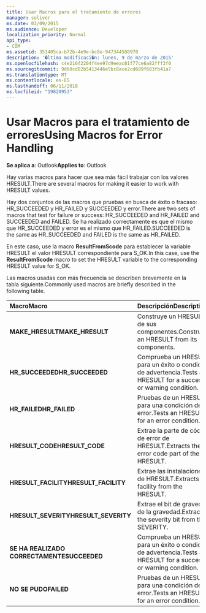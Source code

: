 ```yaml
---
title: Usar Macros para el tratamiento de errores
manager: soliver
ms.date: 03/09/2015
ms.audience: Developer
localization_priority: Normal
api_type:
- COM
ms.assetid: 351405ca-b72b-4e9e-bc8e-947344588970
description: '�ltima modificaci�n: lunes, 9 de marzo de 2015'
ms.openlocfilehash: c4e216f2204f4ee97d9eeac81f77ce6a82fff3f0
ms.sourcegitcommit: 9d60cd82b5413446e5bc8ace2cd689f683fb41a7
ms.translationtype: MT
ms.contentlocale: es-ES
ms.lasthandoff: 06/11/2018
ms.locfileid: "19820953"
---
```

# <a name="using-macros-for-error-handling"></a><span data-ttu-id="eb41e-103">Usar Macros para el tratamiento de errores</span><span class="sxs-lookup"><span data-stu-id="eb41e-103">Using Macros for Error Handling</span></span>

  
  
<span data-ttu-id="eb41e-104">**Se aplica a**: Outlook</span><span class="sxs-lookup"><span data-stu-id="eb41e-104">**Applies to**: Outlook</span></span> 
  
<span data-ttu-id="eb41e-105">Hay varias macros para hacer que sea más fácil trabajar con los valores HRESULT.</span><span class="sxs-lookup"><span data-stu-id="eb41e-105">There are several macros for making it easier to work with HRESULT values.</span></span>
  
<span data-ttu-id="eb41e-106">Hay dos conjuntos de las macros que pruebas en busca de éxito o fracaso: HR_SUCCEEDED y HR_FAILED y SUCCEEDED y error.</span><span class="sxs-lookup"><span data-stu-id="eb41e-106">There are two sets of macros that test for failure or success: HR_SUCCEEDED and HR_FAILED and SUCCEEDED and FAILED.</span></span> <span data-ttu-id="eb41e-107">Se ha realizado correctamente es que el mismo que HR_SUCCEEDED y error es el mismo que HR_FAILED.</span><span class="sxs-lookup"><span data-stu-id="eb41e-107">SUCCEEDED is the same as HR_SUCCEEDED and FAILED is the same as HR_FAILED.</span></span>
  
<span data-ttu-id="eb41e-108">En este caso, use la macro **ResultFromScode** para establecer la variable HRESULT el valor HRESULT correspondiente para S_OK.</span><span class="sxs-lookup"><span data-stu-id="eb41e-108">In this case, use the **ResultFromScode** macro to set the HRESULT variable to the corresponding HRESULT value for S_OK.</span></span> 
  
<span data-ttu-id="eb41e-109">Las macros usadas con más frecuencia se describen brevemente en la tabla siguiente.</span><span class="sxs-lookup"><span data-stu-id="eb41e-109">Commonly used macros are briefly described in the following table.</span></span>
  
|<span data-ttu-id="eb41e-110">**Macro**</span><span class="sxs-lookup"><span data-stu-id="eb41e-110">**Macro**</span></span>|<span data-ttu-id="eb41e-111">**Descripción**</span><span class="sxs-lookup"><span data-stu-id="eb41e-111">**Description**</span></span>|
|:-----|:-----|
|<span data-ttu-id="eb41e-112">**MAKE_HRESULT**</span><span class="sxs-lookup"><span data-stu-id="eb41e-112">**MAKE_HRESULT**</span></span> <br/> |<span data-ttu-id="eb41e-113">Construye un HRESULT de sus componentes.</span><span class="sxs-lookup"><span data-stu-id="eb41e-113">Constructs an HRESULT from its components.</span></span>  <br/> |
|<span data-ttu-id="eb41e-114">**HR_SUCCEEDED**</span><span class="sxs-lookup"><span data-stu-id="eb41e-114">**HR_SUCCEEDED**</span></span> <br/> |<span data-ttu-id="eb41e-115">Comprueba un HRESULT para un éxito o condición de advertencia.</span><span class="sxs-lookup"><span data-stu-id="eb41e-115">Tests an HRESULT for a success or warning condition.</span></span>  <br/> |
|<span data-ttu-id="eb41e-116">**HR_FAILED**</span><span class="sxs-lookup"><span data-stu-id="eb41e-116">**HR_FAILED**</span></span> <br/> |<span data-ttu-id="eb41e-117">Pruebas de un HRESULT para una condición de error.</span><span class="sxs-lookup"><span data-stu-id="eb41e-117">Tests an HRESULT for an error condition.</span></span>  <br/> |
|<span data-ttu-id="eb41e-118">**HRESULT_CODE**</span><span class="sxs-lookup"><span data-stu-id="eb41e-118">**HRESULT_CODE**</span></span> <br/> |<span data-ttu-id="eb41e-119">Extrae la parte de código de error de HRESULT.</span><span class="sxs-lookup"><span data-stu-id="eb41e-119">Extracts the error code part of the HRESULT.</span></span>  <br/> |
|<span data-ttu-id="eb41e-120">**HRESULT_FACILITY**</span><span class="sxs-lookup"><span data-stu-id="eb41e-120">**HRESULT_FACILITY**</span></span> <br/> |<span data-ttu-id="eb41e-121">Extrae las instalaciones de HRESULT.</span><span class="sxs-lookup"><span data-stu-id="eb41e-121">Extracts the facility from the HRESULT.</span></span>  <br/> |
|<span data-ttu-id="eb41e-122">**HRESULT_SEVERITY**</span><span class="sxs-lookup"><span data-stu-id="eb41e-122">**HRESULT_SEVERITY**</span></span> <br/> |<span data-ttu-id="eb41e-123">Extrae el bit de gravedad de la gravedad.</span><span class="sxs-lookup"><span data-stu-id="eb41e-123">Extracts the severity bit from the SEVERITY.</span></span>  <br/> |
|<span data-ttu-id="eb41e-124">**SE HA REALIZADO CORRECTAMENTE**</span><span class="sxs-lookup"><span data-stu-id="eb41e-124">**SUCCEEDED**</span></span> <br/> |<span data-ttu-id="eb41e-125">Comprueba un HRESULT para un éxito o condición de advertencia.</span><span class="sxs-lookup"><span data-stu-id="eb41e-125">Tests an HRESULT for a success or warning condition.</span></span>  <br/> |
|<span data-ttu-id="eb41e-126">**NO SE PUDO**</span><span class="sxs-lookup"><span data-stu-id="eb41e-126">**FAILED**</span></span> <br/> |<span data-ttu-id="eb41e-127">Pruebas de un HRESULT para una condición de error.</span><span class="sxs-lookup"><span data-stu-id="eb41e-127">Tests an HRESULT for an error condition.</span></span>  <br/> |
   

